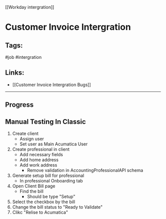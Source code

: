 [[Workday intergration]]

# Customer Invoice Intergration

## Tags:
#job  #intergration 

## Links:
- [[Customer Invoice Intergration Bugs]]

---


## Progress

## Manual Testing In Classic
1) Create client
	- Assign user
	- Set user as Main Acumatica User
2) Create professional in client
	- Add necessary fields
	- Add home address
	- Add work address
		- Remove validation in AccountingProfessionalAPI schema
3) Generate setup bill for professional
	- In professional Onboarding tab
4) Open Client Bill page
	- Find the bill
		- Should be type "Setup"
5) Select the checkbox by the bill
6) Change the bill status to "Ready to Validate"
7) Clikc "Relise to Acumatica"